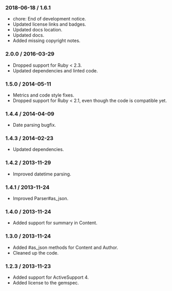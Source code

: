 ### 2018-06-18 / 1.6.1

* chore: End of development notice.
* Updated license links and badges.
* Updated docs location.
* Updated docs.
* Added missing copyright notes.

### 2.0.0 / 2016-03-29

* Dropped support for Ruby < 2.3.
* Updated dependencies and linted code.

### 1.5.0 / 2014-05-11

* Metrics and code style fixes.
* Dropped support for Ruby < 2.1, even though the code is compatible yet.

### 1.4.4 / 2014-04-09

* Date parsing bugfix.

### 1.4.3 / 2014-02-23

* Updated dependencies.

### 1.4.2 / 2013-11-29

* Improved datetime parsing.

### 1.4.1 / 2013-11-24

* Improved Parser#as_json.

### 1.4.0 / 2013-11-24

* Added support for summary in Content.

### 1.3.0 / 2013-11-24

* Added #as_json methods for Content and Author.
* Cleaned up the code.

### 1.2.3 / 2013-11-23

* Added support for ActiveSupport 4.
* Added license to the gemspec.
